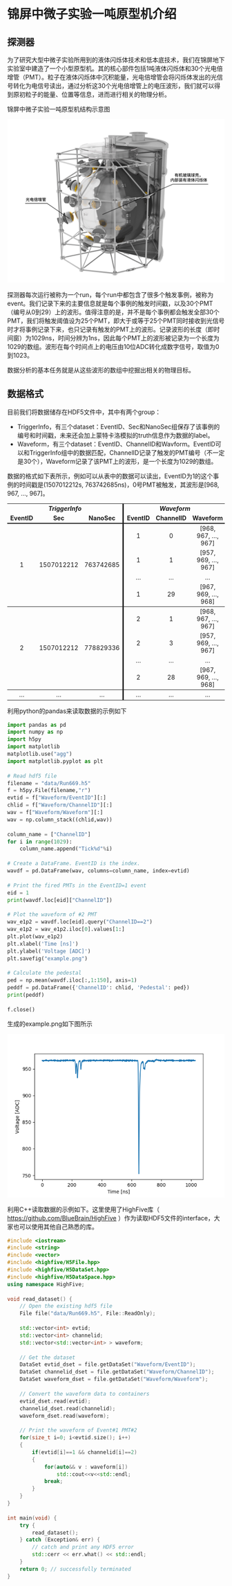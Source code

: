# 锦屏中微子实验一吨原型机介绍

## 探测器

为了研究大型中微子实验所用到的液体闪烁体技术和低本底技术，我们在锦屏地下实验室中建造了一个小型原型机。其的核心部件包括1吨液体闪烁体和30个光电倍增管（PMT）。粒子在液体闪烁体中沉积能量，光电倍增管会将闪烁体发出的光信号转化为电信号读出，通过分析这30个光电倍增管上的电压波形，我们就可以得到原初粒子的能量、位置等信息，进而进行相关的物理分析。

锦屏中微子实验一吨原型机结构示意图

![detector.png](https://github.com/sacredfire666/JinpingDataCompetition/raw/master/1tPrototype/doc/detector.png)



探测器每次运行被称为一个run，每个run中都包含了很多个触发事例，被称为event。我们记录下来的主要信息就是每个事例的触发时间戳，以及30个PMT（编号从0到29）上的波形。值得注意的是，并不是每个事例都会触发全部30个PMT，我们将触发阈值设为25个PMT，即大于或等于25个PMT同时接收到光信号时才将事例记录下来，也只记录有触发的PMT上的波形。记录波形的长度（即时间窗）为1029ns，时间分辨为1ns，因此每个PMT上的波形被记录为一个长度为1029的数组。波形在每个时间点上的电压由10位ADC转化成数字信号，取值为0到1023。

数据分析的基本任务就是从这些波形的数组中挖掘出相关的物理目标。

## 数据格式

目前我们将数据储存在HDF5文件中，其中有两个group：
- TriggerInfo，有三个dataset：EventID、Sec和NanoSec组保存了该事例的编号和时间戳，未来还会加上蒙特卡洛模拟的truth信息作为数据的label。
- Waveform，有三个dataset：EventID、ChannelID和Wavform。EventID可以和TriggerInfo组中的数据匹配，ChannelID记录了触发的PMT编号（不一定是30个），Waveform记录了该PMT上的波形，是一个长度为1029的数组。

数据的格式如下表所示，例如可以从表中的数据可以读出，EventID为1的这个事例的时间戳是(1507012212s, 763742685ns)，0号PMT被触发，其波形是[968, 967, ..., 967]。

<center>
<table cellspacing="0" border="0"><tr align="center" valign=middle><td style="border-right: 3px solid" colspan=3><b><i>TriggerInfo</i></b></td><td colspan=3><b><i>Waveform</i></b></td></tr><tr align="center" valign=middle><td style="border-bottom: 2px solid"><b>EventID</b></td><td style="border-bottom: 2px solid"><b>Sec</b></td><td style="border-right: 3px solid;border-bottom: 2px solid"><b>NanoSec</b></td><td style="border-bottom: 2px solid"><b>EventID</b></td><td style="border-bottom: 2px solid"><b>ChannelID</b></td><td style="border-bottom: 2px solid"><b>Waveform</b></td></tr><tr align="center" valign=middle><td rowspan=4 style="border-bottom: 1px solid">1</td><td rowspan=4 style="border-bottom: 1px solid">1507012212</td><td style="border-right: 3px solid; border-bottom: 1px solid" rowspan=4>763742685</td><td>1</td><td>0</td><td>[968, 967, …, 967]</td></tr><tr align="center" valign=middle><td>1</td><td>1</td><td>[957, 969, …, 967]</td></tr><tr align="center" valign=middle><td>…</td><td>…</td><td>…</td></tr><tr align="center" valign=middle><td style="border-bottom: 1px solid">1</td><td style="border-bottom: 1px solid">29</td><td style="border-bottom: 1px solid">[967, 969, …, 968]</td></tr><tr align="center" valign=middle><td rowspan=4 style="border-bottom: 1px solid">2</td><td rowspan=4 style="border-bottom: 1px solid">1507012212</td><td style="border-right: 3px solid; border-bottom: 1px solid" rowspan=4>778829336</td><td>2</td><td>1</td><td>[968, 967, …, 967]</td></tr><tr align="center" valign=middle><td>2</td><td>3</td><td>[957, 969, …, 967]</td>	</tr><tr align="center" valign=middle><td>…</td><td>…</td><td>…</td></tr><tr align="center" valign=middle><td style="border-bottom: 1px solid">2</td><td style="border-bottom: 1px solid">28</td><td style="border-bottom: 1px solid">[967, 969, …, 968]</td></tr><tr align="center" valign=middle><td>…</td><td>…</td><td style="border-right: 3px solid">…</td><td>…</td><td>…</td><td>…</td></tr></table>
</center>

利用python的pandas来读取数据的示例如下
```python
import pandas as pd
import numpy as np
import h5py
import matplotlib
matplotlib.use("agg")
import matplotlib.pyplot as plt

# Read hdf5 file
filename = "data/Run669.h5"
f = h5py.File(filename,"r")
evtid = f["Waveform/EventID"][:]
chlid = f["Waveform/ChannelID"][:]
wav = f["Waveform/Waveform"][:]
wav = np.column_stack((chlid,wav))

column_name = ["ChannelID"]
for i in range(1029):
    column_name.append("Tick%d"%i)

# Create a DataFrame. EventID is the index.
wavdf = pd.DataFrame(wav, columns=column_name, index=evtid)

# Print the fired PMTs in the EventID=1 event
eid = 1
print(wavdf.loc[eid]["ChannelID"])

# Plot the waveform of #2 PMT
wav_e1p2 = wavdf.loc[eid].query("ChannelID==2")
wav_e1p2 = wav_e1p2.iloc[0].values[1:]
plt.plot(wav_e1p2)
plt.xlabel('Time [ns]')
plt.ylabel('Voltage [ADC]')
plt.savefig("example.png")

# Calculate the pedestal
ped = np.mean(wavdf.iloc[:,1:150], axis=1)
peddf = pd.DataFrame({'ChannelID': chlid, 'Pedestal': ped})
print(peddf)

f.close()
```
生成的example.png如下图所示

![example.png](https://github.com/sacredfire666/JinpingDataCompetition/raw/master/1tPrototype/doc/example.png)


利用C++读取数据的示例如下。这里使用了HighFive库（ https://github.com/BlueBrain/HighFive ）作为读取HDF5文件的interface，大家也可以使用其他自己熟悉的库。
```cpp
#include <iostream>
#include <string>
#include <vector>
#include <highfive/H5File.hpp>
#include <highfive/H5DataSet.hpp>
#include <highfive/H5DataSpace.hpp>
using namespace HighFive;

void read_dataset() {
    // Open the existing hdf5 file
    File file("data/Run669.h5", File::ReadOnly);

    std::vector<int> evtid;
    std::vector<int> channelid;
    std::vector<std::vector<int> > waveform;

    // Get the dataset
    DataSet evtid_dset = file.getDataSet("Waveform/EventID");
    DataSet channelid_dset = file.getDataSet("Waveform/ChannelID");
    DataSet waveform_dset = file.getDataSet("Waveform/Waveform");

    // Convert the waveform data to containers
    evtid_dset.read(evtid);
    channelid_dset.read(channelid);
    waveform_dset.read(waveform);

    // Print the waveform of Event#1 PMT#2
    for(size_t i=0; i<evtid.size(); i++)
    {
        if(evtid[i]==1 && channelid[i]==2)
        {
            for(auto&& v : waveform[i])
                std::cout<<v<<std::endl;
            break;
        }
    }
}

int main(void) {
    try {
        read_dataset();
    } catch (Exception& err) {
        // catch and print any HDF5 error
        std::cerr << err.what() << std::endl;
    }
    return 0; // successfully terminated
}

```
